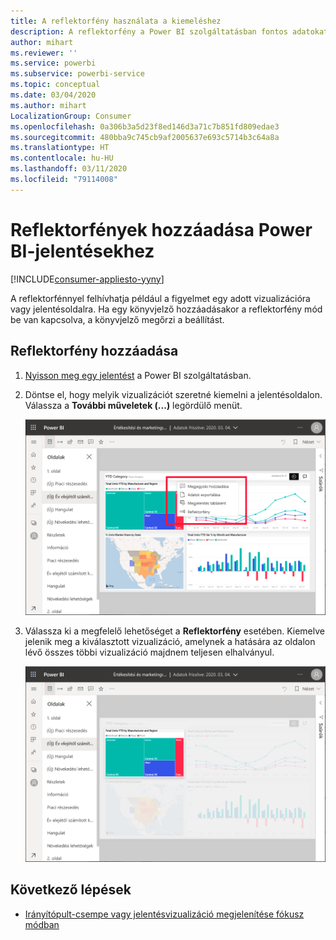 ```yaml
---
title: A reflektorfény használata a kiemeléshez
description: A reflektorfény a Power BI szolgáltatásban fontos adatokat és megállapításokat emel ki.
author: mihart
ms.reviewer: ''
ms.service: powerbi
ms.subservice: powerbi-service
ms.topic: conceptual
ms.date: 03/04/2020
ms.author: mihart
LocalizationGroup: Consumer
ms.openlocfilehash: 0a306b3a5d23f8ed146d3a71c7b851fd809edae3
ms.sourcegitcommit: 480bba9c745cb9af2005637e693c5714b3c64a8a
ms.translationtype: HT
ms.contentlocale: hu-HU
ms.lasthandoff: 03/11/2020
ms.locfileid: "79114008"
---
```

# <a name="add-spotlights-to-power-bi-reports"></a>Reflektorfények hozzáadása Power BI-jelentésekhez

[!INCLUDE[consumer-appliesto-yyny](../includes/consumer-appliesto-yyny.md)]

A reflektorfénnyel felhívhatja például a figyelmet egy adott vizualizációra vagy jelentésoldalra.  Ha egy könyvjelző hozzáadásakor a reflektorfény mód be van kapcsolva, a könyvjelző megőrzi a beállítást.

## <a name="add-a-spotlight"></a>Reflektorfény hozzáadása

1. [Nyisson meg egy jelentést](end-user-report-open.md) a Power BI szolgáltatásban.

2. Döntse el, hogy melyik vizualizációt szeretné kiemelni a jelentésoldalon. Válassza a **További műveletek (...)** legördülő menüt.  

    ![A reflektorfény összehasonlítása a fókusz móddal](media/end-user-spotlight/power-bi-spotlight.png)

3. Válassza ki a megfelelő lehetőséget a **Reflektorfény** esetében. Kiemelve jelenik meg a kiválasztott vizualizáció, amelynek a hatására az oldalon lévő összes többi vizualizáció majdnem teljesen elhalványul. 

    ![Reflektorfény mód](media/end-user-spotlight/power-bi-spotlighted.png)



## <a name="next-steps"></a>Következő lépések

* [Irányítópult-csempe vagy jelentésvizualizáció megjelenítése fókusz módban](end-user-focus.md)

